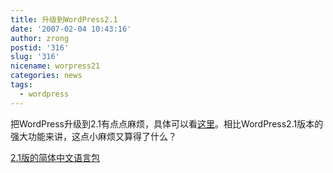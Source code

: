 ```yaml
---
title: 升级到WordPress2.1
date: '2007-02-04 10:43:16'
author: zrong
postid: '316'
slug: '316'
nicename: worpress21
categories: news
tags:
  - wordpress
---
```


把WordPress升级到2.1有点点麻烦，具体可以看[这里](http://www.owind.com/pub/computer/2007/01/24/wordpress-21/)。相比WordPress2.1版本的强大功能来讲，这点小麻烦又算得了什么？

[2.1版的简体中文语言包](http://www.owind.com/WordPress-cn-ZH/)

